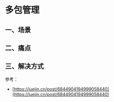 # 多包管理

## 一、场景





## 二、痛点





## 三、解决方式





参考：

* [https://juejin.cn/post/6844904194999058440](https://juejin.cn/post/6844904194999058440)
